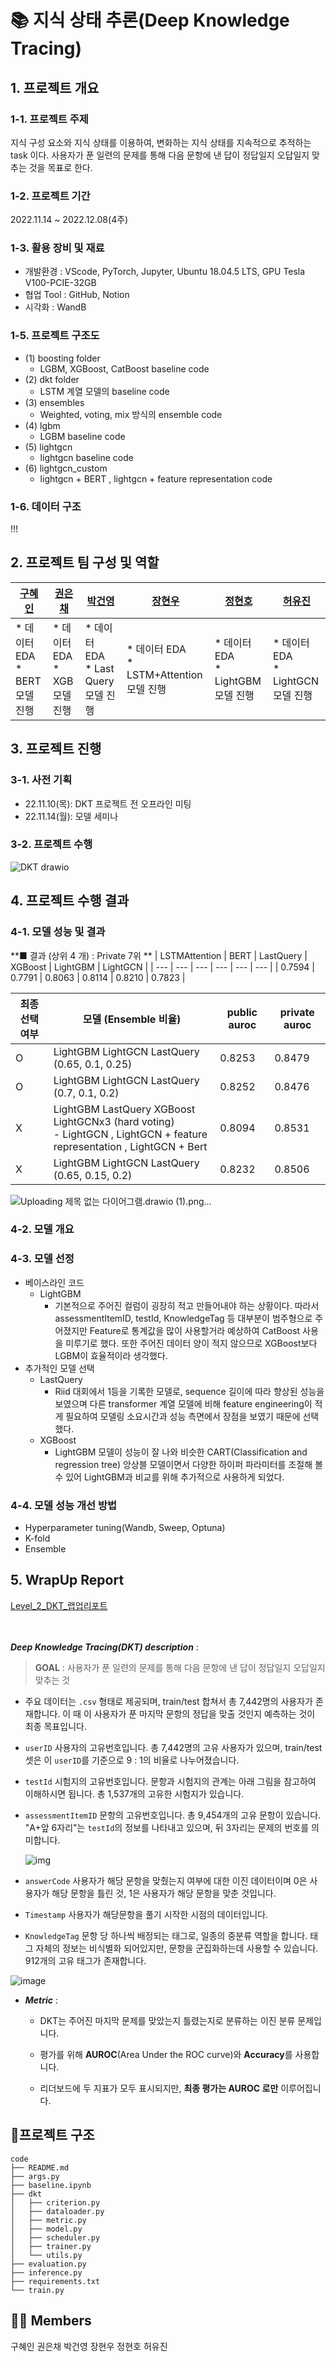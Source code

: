 # 📚 지식 상태 추론(Deep Knowledge Tracing)

## 1. 프로젝트 개요
### 1-1. 프로젝트 주제
지식 구성 요소와 지식 상태를 이용하여, 변화하는 지식 상태를 지속적으로 추적하는 task 이다. 사용자가 푼 일련의 문제를 통해 다음 문항에 낸 답이 정답일지 오답일지 맞추는 것을 목표로 한다. 
### 1-2. 프로젝트 기간
2022.11.14 ~ 2022.12.08(4주)
### 1-3. 활용 장비 및 재료
- 개발환경 : VScode, PyTorch, Jupyter, Ubuntu 18.04.5 LTS, GPU Tesla V100-PCIE-32GB
- 협업 Tool : GitHub, Notion
- 시각화 : WandB
### 1-5. 프로젝트 구조도
- (1) boosting folder
	- LGBM, XGBoost, CatBoost baseline code
- (2) dkt folder
	- LSTM 계열 모델의 baseline code
- (3) ensembles
	- Weighted, voting, mix 방식의 ensemble code
- (4) lgbm
	- LGBM baseline code
- (5) lightgcn
	- lightgcn baseline code
- (6) lightgcn_custom
	- lightgcn + BERT , lightgcn + feature representation code
### 1-6. 데이터 구조
!!!

## 2. 프로젝트 팀 구성 및 역할
|[구혜인](https://github.com/hyein99?tab=repositories)|[권은채](https://github.com/dmscornjs)|[박건영](https://github.com/kuuneeee)|[장현우](https://github.com/jhu8802)|[정현호](https://github.com/Heiness)|[허유진](https://github.com/hobbang2)|
|----|----|----|----|----|----|
|* 데이터 EDA<br>* BERT 모델 진행|* 데이터 EDA<br>* XGB 모델 진행|* 데이터 EDA<br>* Last Query 모델 진행|* 데이터 EDA<br>* LSTM+Attention 모델 진행|* 데이터 EDA<br>* LightGBM 모델 진행|* 데이터 EDA<br>* LightGCN 모델 진행|

## 3. 프로젝트 진행
### 3-1. 사전 기획
- 22.11.10(목): DKT 프로젝트 전 오프라인 미팅
- 22.11.14(월): 모델 세미나
### 3-2. 프로젝트 수행
![DKT drawio](https://user-images.githubusercontent.com/49949138/215059582-768852d3-16d1-4dec-9e28-e8ae537e9f39.png)


## 4. 프로젝트 수행 결과
### 4-1. 모델 성능 및 결과
**■ 결과 (상위 4 개) : Private 7위 **
| LSTMAttention | BERT | LastQuery | XGBoost | LightGBM | LightGCN |
| --- | --- | --- | --- | --- | --- |
| 0.7594 | 0.7791 | 0.8063 | 0.8114 | 0.8210 | 0.7823 |

| 최종 선택 여부 | 모델 (Ensemble 비율) | public auroc | private auroc |
| --- | --- | --- | --- |
| O | LightGBM LightGCN LastQuery (0.65, 0.1, 0.25) | 0.8253 | 0.8479|
| O | LightGBM LightGCN LastQuery (0.7, 0.1, 0.2) | 0.8252 | 0.8476|
| X | LightGBM LastQuery XGBoost LightGCNx3 (hard voting) <br> - LightGCN , LightGCN + feature representation , LightGCN + Bert | 0.8094 | 0.8531|
| X | LightGBM LightGCN LastQuery  (0.65, 0.15, 0.2) | 0.8232 |	0.8506|
![Uploading 제목 없는 다이어그램.drawio (1).png…]()


### 4-2. 모델 개요
### 4-3. 모델 선정
- 베이스라인 코드
    - LightGBM
        - 기본적으로 주어진 컬럼이 굉장히 적고 만들어내야 하는 상황이다. 따라서assessmentItemID, testId, KnowledgeTag 등 대부분이 범주형으로 주어졌지만 Feature로 통계값을 많이 사용할거라 예상하여 CatBoost 사용을 미루기로 했다. 또한 주어진 데이터 양이 적지 않으므로 XGBoost보다 LGBM이 효율적이라 생각했다.
- 추가적인 모델 선택
    - LastQuery
        - Riid 대회에서 1등을 기록한 모델로, sequence 길이에 따라 향상된 성능을 보였으며 다른 transformer 계열 모델에 비해 feature engineering이 적게 필요하여 모델링 소요시간과 성능 측면에서 장점을 보였기 때문에 선택했다.
    - XGBoost
        - LightGBM 모델이 성능이 잘 나와 비슷한 CART(Classification and regression tree) 앙상블 모델이면서 다양한 하이퍼 파라미터를 조절해 볼 수 있어 LightGBM과 비교를 위해 추가적으로 사용하게 되었다.

### 4-4. 모델 성능 개선 방법
- Hyperparameter tuning(Wandb, Sweep, Optuna)
- K-fold
- Ensemble

## 5. WrapUp Report
[Level_2_DKT_랩업리포트](https://www.notion.so/Level_2_DKT_-d6f19e429a6744369c121ac9d17e7f4b)






<br><br>
***Deep Knowledge Tracing(DKT) description*** :

> **GOAL** : 사용자가 푼 일련의 문제를 통해 다음 문항에 낸 답이 정답일지 오답일지 맞추는 것

- 주요 데이터는 `.csv` 형태로 제공되며, train/test 합쳐서 총 7,442명의 사용자가 존재합니다. 이 때 이 사용자가 푼 마지막 문항의 정답을 맞출 것인지 예측하는 것이 최종 목표입니다.

- `userID` 사용자의 고유번호입니다. 총 7,442명의 고유 사용자가 있으며, train/test셋은 이 `userID`를 기준으로 9 : 1의 비율로 나누어졌습니다.

- `testId` 시험지의 고유번호입니다. 문항과 시험지의 관계는 아래 그림을 참고하여 이해하시면 됩니다. 총 1,537개의 고유한 시험지가 있습니다.

- `assessmentItemID` 문항의 고유번호입니다. 총 9,454개의 고유 문항이 있습니다. "A+앞 6자리"는 `testId`의 정보를 나타내고 있으며, 뒤 3자리는 문제의 번호를 의미합니다.

	![img](https://user-images.githubusercontent.com/38639633/123995680-8d975c80-da09-11eb-887b-5946aa82df37.png)

- `answerCode` 사용자가 해당 문항을 맞췄는지 여부에 대한 이진 데이터이며 0은 사용자가 해당 문항을 틀린 것, 1은 사용자가 해당 문항을 맞춘 것입니다.

- `Timestamp` 사용자가 해당문항을 풀기 시작한 시점의 데이터입니다.

- `KnowledgeTag` 문항 당 하나씩 배정되는 태그로, 일종의 중분류 역할을 합니다. 태그 자체의 정보는 비식별화 되어있지만, 문항을 군집화하는데 사용할 수 있습니다. 912개의 고유 태그가 존재합니다.

![image](https://user-images.githubusercontent.com/46401358/202663480-6296894d-c08a-4980-bb58-c8f00c4ee885.png)
		

- ***Metric*** : 

	- DKT는 주어진 마지막 문제를 맞았는지 틀렸는지로 분류하는 이진 분류 문제입니다. 

	- 평가를 위해 **AUROC**(Area Under the ROC curve)와 **Accuracy**를 사용합니다. 

	- 리더보드에 두 지표가 모두 표시되지만, **최종 평가는 AUROC 로만** 이루어집니다.

## 📁프로젝트 구조

```
code  
├── README.md  
├── args.py  
├── baseline.ipynb  
├── dkt  
│   ├── criterion.py  
│   ├── dataloader.py  
│   ├── metric.py  
│   ├── model.py  
│   ├── scheduler.py  
│   ├── trainer.py  
│   └── utils.py  
├── evaluation.py  
├── inference.py  
├── requirements.txt  
└── train.py
```

## :man_technologist: Members
구혜인 권은채 박건영 장현우 정현호 허유진


